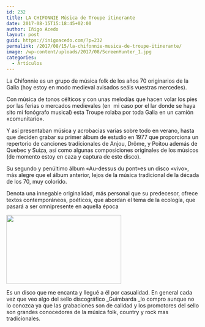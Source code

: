 ```yaml
---
id: 232
title: LA CHIFONNIE Música de Troupe itinerante
date: 2017-08-15T15:18:45+02:00
author: Iñigo Acedo
layout: post
guid: https://inigoacedo.com/?p=232
permalink: /2017/08/15/la-chifonnie-musica-de-troupe-itinerante/
image: /wp-content/uploads/2017/08/ScreenHunter_1.jpg
categories:
  - Artículos
---
```

La Chifonnie es un grupo de música folk de los años 70 originarios de la Galia (hoy estoy en modo medieval avisados seáis vuestras mercedes).

<!--more-->

Con música de tonos célticos y con unas melodías que hacen volar los pies por las ferias o mercados medievales (en  mi caso por el lar donde se haya sito mi fonógrafo musical) esta Troupe rolaba por toda Galia en un camión &#171;comunitario&#187;.

Y así presentaban música y acrobacias varias sobre todo en verano, hasta que deciden grabar su primer álbum de estudio en 1977 que proporciona un repertorio de canciones tradicionales de Anjou, Drôme, y Poitou además de Quebec y Suiza, así como algunas composiciones originales de los músicos (de momento estoy en caza y captura de este disco).

Su segundo y penúltimo álbum &#171;Au-dessus du pont&#187;es un disco &#171;vivo&#187;, más alegre que el álbum anterior, lejos de la música tradicional de la década de los 70, muy colorido.

Denota una innegable originalidad, más personal que su predecesor, ofrece textos contemporáneos, poéticos, que abordan el tema de la ecología, que pasará a ser omnipresente en aquella época

[<img class="alignnone size-medium wp-image-233" src="https://inigoacedo.com/wp-content/uploads/2017/08/ScreenHunter_3-300x180.jpg" alt="" width="300" height="180" srcset="https://inigoacedo.com/wp-content/uploads/2017/08/ScreenHunter_3-300x180.jpg 300w, https://inigoacedo.com/wp-content/uploads/2017/08/ScreenHunter_3-768x460.jpg 768w, https://inigoacedo.com/wp-content/uploads/2017/08/ScreenHunter_3-1024x613.jpg 1024w, https://inigoacedo.com/wp-content/uploads/2017/08/ScreenHunter_3.jpg 1088w" sizes="(max-width: 300px) 100vw, 300px" />](https://inigoacedo.com/wp-content/uploads/2017/08/ScreenHunter_3.jpg)

Es un disco que me encanta y llegué a él por casualidad. En general cada vez que veo algo del sello discográfico _Guimbarda _lo compro aunque no lo conozca ya que las grabaciones son de calidad y los promotores del sello son grandes conocedores de la música folk, country y rock mas tradicionales.